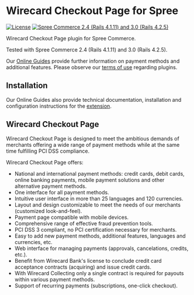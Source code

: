 # Wirecard Checkout Page for Spree

[![License](https://img.shields.io/badge/license-GPLv2-blue.svg)](https://raw.githubusercontent.com/wirecard/spree_wirecard_wcp/master/LICENSE)
[![Spree Commerce 2.4 (Rails 4.1.11) and 3.0 (Rails 4.2.5)](https://img.shields.io/badge/spree-2.4,%203.0-green.svg)](https://spreecommerce.com/)

Wirecard Checkout Page plugin for Spree Commerce.

Tested with Spree Commerce 2.4 (Rails 4.1.11) and 3.0 (Rails 4.2.5).

Our [Online Guides](https://guides.wirecard.at/) provide further information on payment methods and additional features. Please observe our [terms of use](https://guides.wirecard.at/shop_plugins:info#terms_of_use) regarding plugins.

## Installation
Our Online Guides also provide technical documentation, installation and configuration instructions for the [extension](https://guides.wirecard.at/doku.php/shop_plugins:spree_wcp:start "Installation details").

## Wirecard Checkout Page 
Wirecard Checkout Page is designed to meet the ambitious demands of merchants offering a wide range of payment methods while at the same time fulfilling PCI DSS compliance.

Wirecard Checkout Page offers:
  - National and international payment methods: credit cards, debit cards, online banking payments, mobile payment solutions and other alternative payment methods.
  - One interface for all payment methods.
  - Intuitive user interface in more than 25 languages and 120 currencies.
  - Layout and design customizable to meet the needs of our merchants (customized look-and-feel).
  - Payment page compatible with mobile devices.
  - Comprehensive range of effective fraud prevention tools.
  - PCI DSS 3 compliant, no PCI certification necessary for merchants.
  - Easy to add new payment methods, additional features, languages and currencies, etc.
  - Web interface for managing payments (approvals, cancelations, credits, etc.).
  - Benefit from Wirecard Bank's license to conclude credit card acceptance contracts (acquiring) and issue credit cards.
  - With Wirecard Collecting only a single contract is required for payouts within various payment methods.
  - Support of recurring payments (subscriptions, one-click checkout).

